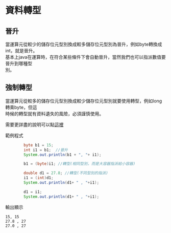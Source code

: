 # 資料轉型
## 晉升  
當運算元從較少的儲存位元型別換成較多儲存位元型別為晉升，例如byte轉換成int，就是晉升。  
基本上java在運算時，在符合某些條件下會自動晉升，當然我們也可以指派數值要晉升到哪種型  
別。
## 強制轉型  
當運算元從較多的儲存位元型別換成較少儲存位元型別就要使用轉型，例如long轉乘byte，但這  
時候的轉型就有資料遺失的風險，必須謹慎使用。

需要更詳盡的說明可以點[這裡](https://iter01.com/585125.html)  

範例程式
```java
        byte b1 = 15;
        int i1 = b1;  //晉升
        System.out.println(b1 + ", "+ i1);

        b1 = (byte)i1; //轉型(相同型別，而是大容器指派給小容器)

        double d1 = 27.8; //轉型(不同型別的指派)
        i1 = (int)d1;
        System.out.println(d1+ " , "+i1);

        d1 = i1;
        System.out.println(d1+ " , "+i1);
```
輸出顯示
```
15, 15
27.8 , 27
27.0 , 27
```
